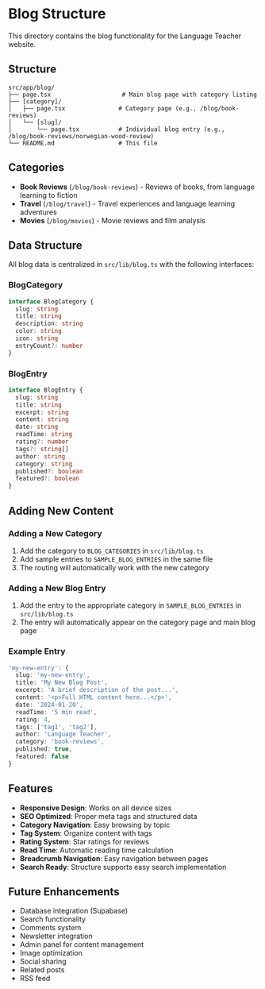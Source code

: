 # Blog Structure

This directory contains the blog functionality for the Language Teacher website.

## Structure

```
src/app/blog/
├── page.tsx                    # Main blog page with category listing
├── [category]/
│   ├── page.tsx               # Category page (e.g., /blog/book-reviews)
│   └── [slug]/
│       └── page.tsx           # Individual blog entry (e.g., /blog/book-reviews/norwegian-wood-review)
└── README.md                  # This file
```

## Categories

- **Book Reviews** (`/blog/book-reviews`) - Reviews of books, from language learning to fiction
- **Travel** (`/blog/travel`) - Travel experiences and language learning adventures  
- **Movies** (`/blog/movies`) - Movie reviews and film analysis

## Data Structure

All blog data is centralized in `src/lib/blog.ts` with the following interfaces:

### BlogCategory
```typescript
interface BlogCategory {
  slug: string
  title: string
  description: string
  color: string
  icon: string
  entryCount?: number
}
```

### BlogEntry
```typescript
interface BlogEntry {
  slug: string
  title: string
  excerpt: string
  content: string
  date: string
  readTime: string
  rating?: number
  tags?: string[]
  author: string
  category: string
  published?: boolean
  featured?: boolean
}
```

## Adding New Content

### Adding a New Category

1. Add the category to `BLOG_CATEGORIES` in `src/lib/blog.ts`
2. Add sample entries to `SAMPLE_BLOG_ENTRIES` in the same file
3. The routing will automatically work with the new category

### Adding a New Blog Entry

1. Add the entry to the appropriate category in `SAMPLE_BLOG_ENTRIES` in `src/lib/blog.ts`
2. The entry will automatically appear on the category page and main blog page

### Example Entry

```typescript
'my-new-entry': {
  slug: 'my-new-entry',
  title: 'My New Blog Post',
  excerpt: 'A brief description of the post...',
  content: '<p>Full HTML content here...</p>',
  date: '2024-01-20',
  readTime: '5 min read',
  rating: 4,
  tags: ['tag1', 'tag2'],
  author: 'Language Teacher',
  category: 'book-reviews',
  published: true,
  featured: false
}
```

## Features

- **Responsive Design**: Works on all device sizes
- **SEO Optimized**: Proper meta tags and structured data
- **Category Navigation**: Easy browsing by topic
- **Tag System**: Organize content with tags
- **Rating System**: Star ratings for reviews
- **Read Time**: Automatic reading time calculation
- **Breadcrumb Navigation**: Easy navigation between pages
- **Search Ready**: Structure supports easy search implementation

## Future Enhancements

- Database integration (Supabase)
- Search functionality
- Comments system
- Newsletter integration
- Admin panel for content management
- Image optimization
- Social sharing
- Related posts
- RSS feed
